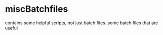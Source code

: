 # miscBatchfiles
contains some helpful scripts, not just batch files.
some batch files that are useful
